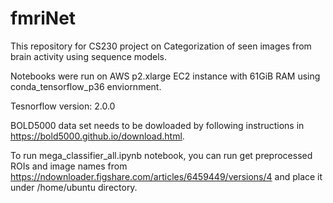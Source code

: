 # fmriNet

This repository for CS230 project on Categorization of seen images from brain activity using sequence models.

Notebooks were run on AWS p2.xlarge EC2 instance with 61GiB RAM using conda_tensorflow_p36 enviornment.

Tesnorflow version: 2.0.0

BOLD5000 data set needs to be dowloaded by following instructions in https://bold5000.github.io/download.html.

To run mega_classifier_all.ipynb notebook, you can run get preprocessed ROIs and image names from https://ndownloader.figshare.com/articles/6459449/versions/4 and place it under /home/ubuntu directory.